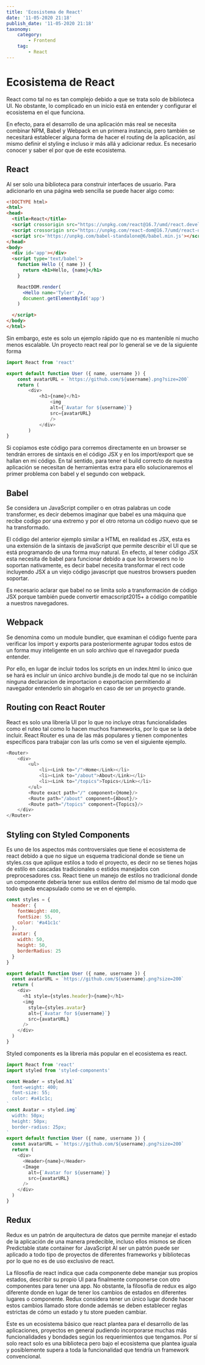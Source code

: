 ```yaml
---
title: 'Ecosistema de React'
date: '11-05-2020 21:18'
publish_date: '11-05-2020 21:18'
taxonomy:
    category:
        - Frontend
    tag:
        - React
---
```


# Ecosistema de React
React como tal no es tan complejo debido a que se trata solo de biblioteca UI. No obstante, lo complicado en un inicio está en entender y configurar el ecosistema en el que funciona.

En efecto, para el desarrollo de una aplicación más real se necesita combinar NPM, Babel y Webpack en un primera instancia, pero también se necesitará establecer alguna forma de hacer el routing de la aplicación, así mismo definir el styling e incluso ir más allá y adicionar redux. Es necesario conocer y saber el por que de este ecosistema. 
## React 
Al ser solo una biblioteca para construir interfaces de usuario. Para adicionarlo en una página web sencilla se puede hacer algo como:
```html
<!DOCTYPE html>
<html>
<head>
  <title>React</title>
  <script crossorigin src="https://unpkg.com/react@16.7/umd/react.development.js"></script>
  <script crossorigin src="https://unpkg.com/react-dom@16.7/umd/react-dom.development.js"></script>
  <script src='https://unpkg.com/babel-standalone@6/babel.min.js'></script>
</head>
<body>
  <div id='app'></div>
  <script type='text/babel'>
    function Hello ({ name }) {
      return <h1>Hello, {name}</h1>
    }

    ReactDOM.render(
      <Hello name='Tyler' />,
      document.getElementById('app')
    )

  </script>
</body>
</html>
```
Sin embargo, este es solo un ejemplo rápido que no es mantenible ni mucho menos escalable. Un proyecto react real por lo general se ve de la siguiente forma 
```js
import React from 'react'

export default function User ({ name, username }) {
	const avatarURL = `https://github.com/${username}.png?size=200`
  	return (
    	<div>
      		<h1>{name}</h1>
      			<img 
        		alt={`Avatar for ${username}`}
        		src={avatarURL}
      			/>
    		</div>
  		)
}
```
Si copiamos este código para corremos directamente en un browser se tendrán errores de sintaxis en el código JSX y en los import/export que se hallan en mi código. En tal sentido, para tener el build correcto de nuestra aplicación se necesitan de herramientas extra para ello solucionaremos el primer problema con babel y el segundo con webpack.
## Babel 
Se considera un JavaScript compiler o en otras palabras un code transformer, es decir debemos imaginar que babel es una máquina que recibe codigo por una extremo y por el otro retorna un código nuevo que se ha transformado. 

El código del anterior ejemplo similar a HTML en realidad es JSX, esta es una extensión de la sintaxis de javaScript que permite describir el UI que se está programando de una forma muy natural. En efecto, al tener código JSX esta necesita de babel para funcionar debido a que los browsers no lo soportan nativamente, es decir babel necesita transformar el rect code incluyendo JSX a un viejo código javascript que nuestros browsers pueden soportar. 

Es necesario aclarar que babel no se limita solo a transformación de código JSX porque también puede convertir emacscript2015+ a código compatible a nuestros navegadores.
## Webpack 
Se denomina como un module bundler, que examinan el código fuente para verificar los import y exports para posteriormente agrupar todos estos de un forma muy inteligente en un solo archivo que el navegador pueda entender. 

Por ello, en lugar de incluir todos los scripts en un index.html lo único que se hará es incluir un único archivo bundle.js de modo tal que no se incluirán ninguna declaracion de importacion o exportacion permitiendo al navegador entenderlo sin ahogarlo en caso de ser un proyecto grande.
## Routing con React Router
React es solo una librería UI por lo que no incluye otras funcionalidades como el ruteo tal como lo hacen muchos frameworks, por lo que se la debe incluir. React Router es una de las más populares y tienen componentes específicos para trabajar con las urls como se ven el siguiente ejemplo.
```js
<Router>
  	<div>
    	<ul>
      		<li><Link to="/">Home</Link></li>
      		<li><Link to="/about">About</Link></li>
      		<li><Link to="/topics">Topics</Link></li>
    	</ul>
	    <Route exact path="/" component={Home}/>
    	<Route path="/about" component={About}/>
    	<Route path="/topics" component={Topics}/>
	</div>
</Router>
```
## Styling con Styled Components 
Es uno de los aspectos más controversiales que tiene el ecosistema de react debido a que no sigue un esquema  tradicional donde se tiene un styles.css que aplique estilos a todo el proyecto, es decir no se tienes hojas de estilo en cascadas tradicionales o estidos manejados con preprocesadores css.
React tiene un manejo de estilos no tradicional donde un componente debería tener sus estilos dentro del mismo de tal modo que todo queda encapsulado como se ve en el ejemplo. 
```js
const styles = {
  header: {
    fontWeight: 400,
    fontSize: 55,
    color: '#a41c1c'
  },
  avatar: {
    width: 50,
    height: 50,
    borderRadius: 25
  }
}

export default function User ({ name, username }) {
  const avatarURL = `https://github.com/${username}.png?size=200`
  return (
    <div>
      <h1 style={styles.header}>{name}</h1>
      <img
        style={styles.avatar}
        alt={`Avatar for ${username}`}
        src={avatarURL}
      />
    </div>
  )
}
```
Styled components es la libreria más popular en el ecosistema es react. 
```js
import React from 'react'
import styled from 'styled-components'

const Header = styled.h1`
  font-weight: 400;
  font-size: 55;
  color: #a41c1c;
`
const Avatar = styled.img`
  width: 50px;
  height: 50px;
  border-radius: 25px;
`
export default function User ({ name, username }) {
  const avatarURL = `https://github.com/${username}.png?size=200`
  return (
    <div>
      <Header>{name}</Header>
      <Image
        alt={`Avatar for ${username}`}
        src={avatarURL}
      />
    </div>
  )
}
```
## Redux
Redux es un patrón de arquitectura de datos que permite manejar el estado de la aplicación de una manera predecible, incluso ellos mismos se dicen Predictable state container for JavaScript Al ser un patrón puede ser aplicado a todo tipo de proyectos de diferentes frameworks y bibliotecas por lo que no  es de uso exclusivo de react.

La filosofía de react indica que cada componente debe manejar sus propios estados, describir su propio UI para finalmente componerse con otro componentes para tener una app. 
No obstante, la filosofía de redux es algo diferente donde en lugar de tener los cambios de estados en diferentes lugares o componente. Redux considera tener un único lugar donde hacer estos cambios llamado store donde además se deben establecer reglas estrictas de cómo un estado y tu store pueden cambiar.

Este es un ecosistema básico que react plantea para el desarrollo de las aplicaciones, proyectos en general pudiendo incorporarse muchas más funcionalidades y bondades según los requerimientos que tengamos. Por sí solo react solo es una biblioteca pero bajo el ecosistema que plantea iguala y posiblemente supera a toda la funcionalidad que tendría un framework convencional.   